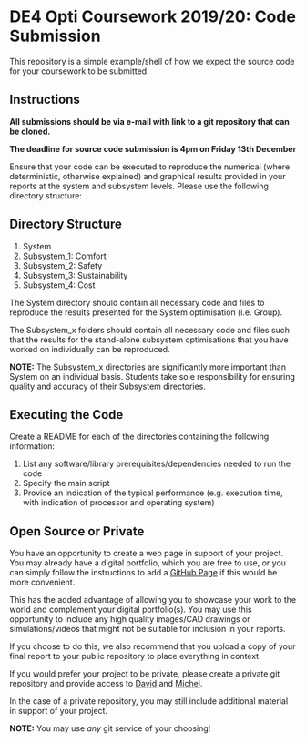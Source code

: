 DE4 Opti Coursework 2019/20: Code Submission
============
This repository is a simple example/shell of how we expect the source code for
your coursework to be submitted. 

Instructions
----------

**All submissions should be via e-mail with link to a git repository that can be cloned.**

**The deadline for source code submission is 4pm on Friday 13th December**

Ensure that your code can be executed to reproduce the numerical (where
deterministic, otherwise explained) and graphical results provided in your
reports at the system and subsystem levels. Please use the following directory
structure:  

Directory Structure
-----------
1. System
2. Subsystem_1: Comfort
3. Subsystem_2: Safety
4. Subsystem_3: Sustainability
5. Subsystem_4: Cost

The System directory should contain all necessary code and files to reproduce
the results presented for the System optimisation (i.e. Group). 

The Subsystem_x folders should contain all necessary code and files such that
the results for the stand-alone subsystem optimisations that you have worked on
individually can be reproduced. 

**NOTE:** The Subsystem_x directories are significantly more important than 
System on an individual basis. Students take sole responsibility for ensuring quality and accuracy of their Subsystem directories.

Executing the Code
----------
Create a README for each of the directories containing the following
information: 

1. List any software/library prerequisites/dependencies needed to run the code
2. Specify the main script 
3. Provide an indication of the typical performance (e.g. execution time, with
indication of processor and operating system)

Open Source or Private 
----------
You have an opportunity to create a web page in support of your project. You may already have a digital portfolio, which you are free to use, or you can simply follow
the instructions to add a [GitHub Page](https://pages.github.com) if this would be more convenient. 

This has the added advantage of allowing you to showcase your work to the world
and complement your digital portfolio(s). You may use this opportunity to include
any high quality images/CAD drawings or simulations/videos that might not be suitable for inclusion
in your reports.

If you choose to do this, we also recommend that you upload a copy of your final
report to your public repository to place everything in context.

If you would prefer your project to be private, please create a private git repository and provide access to [David](<mailto:david.boyle@imperial.ac.uk>)
and [Michel](<mailto:m.cardin@imperial.ac.uk>).

In the case of a private repository, you may still include additional material
in support of your project.

**NOTE:** You may use *any* git service of your choosing! 
